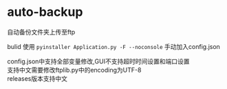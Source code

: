 # auto-backup
自动备份文件夹上传至ftp  

bulid 使用 `pyinstaller Application.py -F --noconsole`  手动加入config.json  

config.json中支持全部变量修改,GUI不支持超时时间设置和端口设置  
支持中文需要修改ftplib.py中的encoding为UTF-8  
releases版本支持中文  
